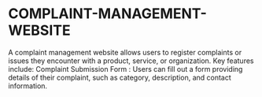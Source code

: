 # COMPLAINT-MANAGEMENT-WEBSITE
A complaint management website allows users to register complaints or issues they encounter with a product, service, or organization.   Key features include:  Complaint Submission Form : Users can fill out a form providing details of their complaint, such as category, description, and contact information.
